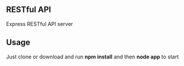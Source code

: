 ## RESTful API ##

Express RESTful API server

## Usage ##
Just clone or download and run **npm install** and then **node app** to start